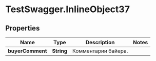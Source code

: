 # TestSwagger.InlineObject37

## Properties

Name | Type | Description | Notes
------------ | ------------- | ------------- | -------------
**buyerComment** | **String** | Комментарии байера. | 


